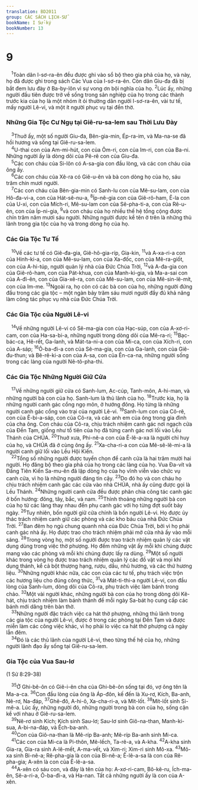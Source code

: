 ```yaml
---
translation: BD2011
group: CÁC SÁCH LỊCH-SỬ
bookName: I Sử-ký 
bookNumber: 13
---
```


<div class="title"><h1>9</h1></div>
<span class="verse 1su_9_1"> <sup>1</sup>Toàn dân I-sơ-ra-ên đều được ghi vào sổ bộ theo gia phả của họ, và này, họ đã được ghi trong sách Các Vua của I-sơ-ra-ên. Còn dân Giu-đa đã bị bắt đem lưu đày ở Ba-by-lôn vì sự vong ơn bội nghĩa của họ. </span>
<span class="verse 1su_9_2"><sup>2</sup>Lúc ấy, những người đầu tiên được trở về sống trong sản nghiệp của họ trong các thành trước kia của họ là một nhóm ít ỏi thường dân người I-sơ-ra-ên, vài tư tế, mấy người Lê-vi, và một ít người phục vụ tại đền thờ.<br/></span>
<div class="title"><h3>Những Gia Tộc Cư Ngụ tại Giê-ru-sa-lem sau Thời Lưu Ðày</h3></div>
<span class="verse 1su_9_3"> <sup>3</sup>Thuở ấy, một số người Giu-đa, Bên-gia-min, Ép-ra-im, và Ma-na-se đã hồi hương và sống tại Giê-ru-sa-lem.<br/></span>
<span class="verse 1su_9_4"> <sup>4</sup>U-thai con của Am-mi-hút, con của Ôm-ri, con của Im-ri, con của Ba-ni. Những người ấy là dòng dõi của Pê-rê con của Giu-đa.<br/></span>
<span class="verse 1su_9_5"> <sup>5</sup>Các con cháu của Si-lôn có A-sa-gia con đầu lòng, và các con cháu của ông ấy.<br/></span>
<span class="verse 1su_9_6"> <sup>6</sup>Các con cháu của Xê-ra có Giê-u-ên và bà con dòng họ của họ, sáu trăm chín mươi người.<br/></span>
<span class="verse 1su_9_7"> <sup>7</sup>Các con cháu của Bên-gia-min có Sanh-lu con của Mê-su-lam, con của Hô-đa-vi-a, con của Hát-sê-nu-a, </span>
<span class="verse 1su_9_8"><sup>8</sup>Íp-nê-gia con của Giê-rô-ham, Ê-la con của U-xi, con của Mích-ri, Mê-su-lam con của Sê-pha-ti-a, con của Rê-u-ên, con của Íp-ni-gia, </span>
<span class="verse 1su_9_9"><sup>9</sup>và con cháu của họ nhiều thế hệ tổng cộng được chín trăm năm mươi sáu người. Những người được kể tên ở trên là những thủ lãnh trong gia tộc của họ và trong dòng họ của họ.<br/></span>
<div class="title"><h3>Các Gia Tộc Tư Tế</h3></div>
<span class="verse 1su_9_10"> <sup>10</sup>Về các tư tế có Giê-đa-gia, Giê-hô-gia-ríp, Gia-kin, </span>
<span class="verse 1su_9_11"><sup>11</sup>và A-xa-ri-a con của Hinh-ki-a, con của Mê-su-lam, con của Xa-đốc, con của Mê-ra-giốt, con của A-hi-túp, người quản lý nhà của Ðức Chúa Trời, </span>
<span class="verse 1su_9_12"><sup>12</sup>và A-đa-gia con của Giê-rô-ham, con của Pát-khua, con của Manh-ki-gia, và Ma-a-sai con của A-đi-ên, con của Gia-xê-ra, con của Mê-su-lam, con của Mê-sin-lê-mít, con của Im-me. </span>
<span class="verse 1su_9_13"><sup>13</sup>Ngoài ra, họ còn có các bà con của họ, những người đứng đầu trong các gia tộc – một ngàn bảy trăm sáu mươi người đầy đủ khả năng làm công tác phục vụ nhà của Ðức Chúa Trời.<br/></span>
<div class="title"><h3>Các Gia Tộc của Người Lê-vi</h3></div>
<span class="verse 1su_9_14"> <sup>14</sup>Về những người Lê-vi có Sê-ma-gia con của Hạc-súp, con của A-xơ-ri-cam, con của Ha-sa-bi-a, những người trong dòng dõi của Mê-ra-ri; </span>
<span class="verse 1su_9_15"><sup>15</sup>Bạc-bác-ca, Hê-rết, Ga-lanh, và Mát-ta-ni-a con của Mi-ca, con của Xích-ri, con của A-sáp; </span>
<span class="verse 1su_9_16"><sup>16</sup>Ô-ba-đi-a con của Sê-ma-gia, con của Ga-lanh, con của Giê-đu-thun; và Bê-rê-ki-a con của A-sa, con của Ên-ca-na, những người sống trong các làng của người Nê-tô-pha-thi.<br/></span>
<div class="title"><h3>Các Gia Tộc Những Người Giữ Cửa</h3></div>
<span class="verse 1su_9_17"> <sup>17</sup>Về những người giữ cửa có Sanh-lum, Ạc-cúp, Tanh-môn, A-hi-man, và những người bà con của họ. Sanh-lum là thủ lãnh của họ. </span>
<span class="verse 1su_9_18"><sup>18</sup>Trước kia, họ là những người canh gác cổng ngọ môn, ở hướng đông. Họ từng là những người canh gác cổng vào trại của người Lê-vi. </span>
<span class="verse 1su_9_19"><sup>19</sup>Sanh-lum con của Cô-rê, con của Ê-bi-a-sáp, con của Cô-ra, và các anh em của ông trong gia đình của cha ông. Con cháu của Cô-ra, chịu trách nhiệm canh gác nơi ngạch cửa của Ðền Tạm, giống như tổ tiên của họ đã từng canh gác nơi lối vào Lều Thánh của CHÚA. </span>
<span class="verse 1su_9_20"><sup>20</sup>Thuở xưa, Phi-nê-a con của Ê-lê-a-xa là người chỉ huy của họ, và CHÚA đã ở cùng ông ấy. </span>
<span class="verse 1su_9_21"><sup>21</sup>Xa-cha-ri-a con của Mê-sê-lê-mi-a là người canh giữ lối vào Lều Hội Kiến.<br/></span>
<span class="verse 1su_9_22"> <sup>22</sup>Tổng số những người được tuyển chọn để canh cửa là hai trăm mười hai người. Họ đăng bộ theo gia phả của họ trong các làng của họ. Vua Ða-vít và Ðấng Tiên Kiến Sa-mu-ên đã lập dòng họ của họ vĩnh viễn vào chức vụ canh cửa, vì họ là những người đáng tin cậy. </span>
<span class="verse 1su_9_23"><sup>23</sup>Do đó họ và con cháu họ chịu trách nhiệm canh gác các cửa vào nhà CHÚA, nhà ấy cũng được gọi là Lều Thánh. </span>
<span class="verse 1su_9_24"><sup>24</sup>Những người canh cửa đều được phân chia công tác canh gác ở bốn hướng: đông, tây, bắc, và nam. </span>
<span class="verse 1su_9_25"><sup>25</sup>Thỉnh thoảng những người bà con của họ từ các làng thay nhau đến phụ canh gác với họ từng đợt suốt bảy ngày. </span>
<span class="verse 1su_9_26"><sup>26</sup>Tuy nhiên, bốn người giữ cửa chính là bốn người Lê-vi. Họ được ủy thác trách nhiệm canh giữ các phòng và các kho báu của nhà Ðức Chúa Trời. </span>
<span class="verse 1su_9_27"><sup>27</sup>Ban đêm họ ngủ chung quanh nhà của Ðức Chúa Trời, bởi vì họ phải canh gác nhà ấy. Họ được trao cho trách nhiệm phải mở cửa nhà ấy vào mỗi sáng. </span>
<span class="verse 1su_9_28"><sup>28</sup>Trong vòng họ, một số người được trao trách nhiệm quản lý các vật dụng dùng trong việc thờ phượng. Họ đếm những vật ấy mỗi khi chúng được mang vào các phòng và mỗi khi chúng được lấy ra dùng. </span>
<span class="verse 1su_9_29"><sup>29</sup>Một số người khác trong vòng họ được trao trách nhiệm quản lý các đồ vật và mọi khí dụng thánh, kể cả bột thượng hạng, rượu, dầu, nhũ hương, và các thứ hương liệu. </span>
<span class="verse 1su_9_30"><sup>30</sup>Những người khác nữa, các con của các tư tế, phụ trách việc trộn các hương liệu cho đúng công thức, </span>
<span class="verse 1su_9_31"><sup>31</sup>và Mát-ti-thi-a người Lê-vi, con đầu lòng của Sanh-lum, dòng dõi của Cô-ra, phụ trách việc làm bánh trong chảo. </span>
<span class="verse 1su_9_32"><sup>32</sup>Một vài người khác, những người bà con của họ trong dòng dõi Kê-hát, chịu trách nhiệm làm bánh thánh để mỗi ngày Sa-bát họ cung cấp các bánh mới dâng trên bàn thờ.<br/></span>
<span class="verse 1su_9_33"> <sup>33</sup>Những người đặc trách việc ca hát thờ phượng, những thủ lãnh trong các gia tộc của người Lê-vi, được ở trong các phòng tại Ðền Tạm và được miễn làm các công việc khác, vì họ phải lo việc ca hát thờ phượng cả ngày lẫn đêm.<br/></span>
<span class="verse 1su_9_34"> <sup>34</sup>Ðó là các thủ lãnh của người Lê-vi, theo từng thế hệ của họ, những người lãnh đạo ấy sống tại Giê-ru-sa-lem.<br/></span>
<div class="title"><h3>Gia Tộc của Vua Sau-lơ</h3><p>(1 Sử 8:29-38)</p></div>
<span class="verse 1su_9_35"> <sup>35</sup>Ở Ghi-bê-ôn có Giê-i-ên cha của Ghi-bê-ôn sống tại đó, vợ ông tên là Ma-a-ca. </span>
<span class="verse 1su_9_36"><sup>36</sup>Con đầu lòng của ông là Áp-đôn, kế đến là Xu-rơ, Kích, Ba-anh, Nê-rơ, Na-đáp, </span>
<span class="verse 1su_9_37"><sup>37</sup>Ghê-đô, A-hi-ô, Xa-cha-ri-a, và Mít-lốt. </span>
<span class="verse 1su_9_38"><sup>38</sup>Mít-lốt sinh Si-mê-a. Lúc ấy, những người đó, những người trong bà con của họ, sống cận kề với nhau ở Giê-ru-sa-lem.<br/></span>
<span class="verse 1su_9_39"> <sup>39</sup>Nê-rơ sinh Kích; Kích sinh Sau-lơ; Sau-lơ sinh Giô-na-than, Manh-ki-sua, A-bi-na-đáp, và Ếch-ba-anh.<br/></span>
<span class="verse 1su_9_40"> <sup>40</sup>Con của Giô-na-than là Mê-ríp Ba-anh; Mê-ríp Ba-anh sinh Mi-ca.<br/></span>
<span class="verse 1su_9_41"> <sup>41</sup>Các con của Mi-ca là Pi-thôn, Mê-lếch, Ta-rê-a, và A-kha. </span>
<span class="verse 1su_9_42"><sup>42</sup>A-kha sinh Gia-ra, Gia-ra sinh A-lê-mết, A-ma-vết, và Xim-ri; Xim-ri sinh Mô-xa. </span>
<span class="verse 1su_9_43"><sup>43</sup>Mô-xa sinh Bi-nê-a; Rê-pha-gia là con của Bi-nê-a; Ê-lê-a-sa là con của Rê-pha-gia; A-xên là con của Ê-lê-a-sa.<br/></span>
<span class="verse 1su_9_44"> <sup>44</sup>A-xên có sáu con, và đây là tên của họ: A-xơ-ri-cam, Bô-kê-ru, Ích-ma-ên, Sê-a-ri-a, Ô-ba-đi-a, và Ha-nan. Tất cả những người ấy là con của A-xên.<br/></span>
